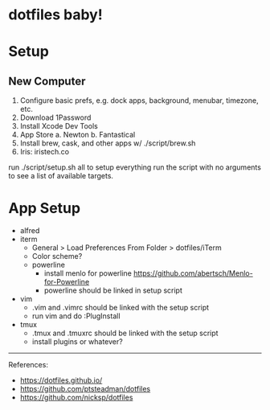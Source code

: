 # dotfiles baby!

# Setup

## New Computer

1. Configure basic prefs, e.g. dock apps, background,  menubar, timezone,  etc.
2. Download 1Password
3. Install Xcode Dev Tools
4. App Store
   a. Newton
   b. Fantastical
5. Install brew, cask, and other apps w/ ./script/brew.sh
6. Iris: iristech.co

run ./script/setup.sh all to setup everything
run the script with no arguments to see a list of available targets.

# App Setup

- alfred
- iterm
  - General > Load Preferences From Folder > dotfiles/iTerm
  - Color scheme?
  - powerline
    - install menlo for powerline https://github.com/abertsch/Menlo-for-Powerline
    - powerline should be linked in setup script
- vim
  - .vim and .vimrc should be linked with the setup script
  - run vim and do :PlugInstall
- tmux
  - .tmux and .tmuxrc should be linked with the setup script
  - install plugins or whatever?

-------

References:

- https://dotfiles.github.io/
- https://github.com/ptsteadman/dotfiles
- https://github.com/nicksp/dotfiles

